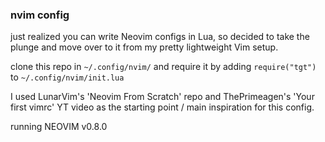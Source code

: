 ### nvim config

just realized you can write Neovim configs in Lua, so decided to take the plunge and move over to it from my pretty lightweight Vim setup.

clone this repo in `~/.config/nvim/` and require it by adding `require("tgt")` to `~/.config/nvim/init.lua`

I used LunarVim's 'Neovim From Scratch' repo and ThePrimeagen's 'Your first vimrc' YT video as the starting point / main inspiration for this config.

running NEOVIM v0.8.0
